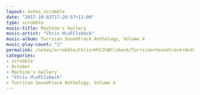 ```yaml
---
layout: notes_scrobble
date: "2017-10-02T17:26:57+11:00"
type: scrobble
music-title: Machine's Gallery
music-artist: "Chris H\xFClsbeck"
music-album: Turrican Soundtrack Anthology, Volume 4
music-play-count: "1"
permalink: /notes/scrobble/Chris+H%C3%BClsbeck/Turrican+Soundtrack+Anthology%2C+Volume+4/c9b0d78ef9224fe47520a6d79bcd58b832746046.html
categories:
- scrobble
- October
- Machine's Gallery
- "Chris H\xFClsbeck"
- Turrican Soundtrack Anthology, Volume 4
---
```

